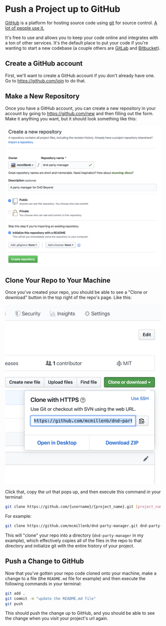 # Push a Project up to GitHub

[GitHub](https://github.com) is a platform for hosting source code using [git](https://git-scm.com/) for source control. [A lot of people use it.](https://expandedramblings.com/index.php/github-statistics/)

It's free to use and allows you to keep your code online and integrates with a ton of other services. It's the default place to put your code if you're wanting to start a new codebase (a couple others are [GitLab](https://about.gitlab.com/) and [Bitbucket](https://bitbucket.org/)).

## Create a GitHub account

First, we'll want to create a GitHub account if you don't already have one. Go to <https://github.com/join> to do that.

## Make a New Repository

Once you have a GitHub account, you can create a new repository in your account by going to <https://github.com/new> and then filling out the form. Make it anything you want, but it should look something like this:

![GitHub New Repo Example](../assets/images/GitHub_new_repo.png)

## Clone Your Repo to Your Machine

Once you've created your repo, you should be able to see a "Clone or download" button in the top right of the repo's page. Like this:

![GitHub Clone Button Example](../assets/images/GitHub_clone_repo.png)

Click that, copy the url that pops up, and then execute this command in your terminal:

```bash
git clone https://github.com/{username}/{project_name}.git [project_name]
```

For example:

```bash
git clone https://github.com/mcmillenb/dnd-party-manager.git dnd-party-manager
```

This will "clone" your repo into a directory (`dnd-party-manager` in my example), which effectively copies all of the files in the repo to that directory and initialize git with the entire history of your project.

## Push a Change to GitHub

Now that you've gotten your repo code cloned onto your machine, make a change to a file (the `README.md` file for example) and then execute the following commands in your terminal:

```bash
git add .
git commit -m "update the README.md file"
git push
```

This should push the change up to GitHub, and you should be able to see the change when you visit your project's url again.
